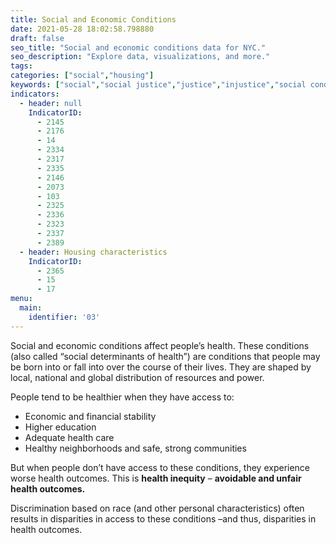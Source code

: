 ```yaml
---
title: Social and Economic Conditions
date: 2021-05-28 18:02:58.798880
draft: false
seo_title: "Social and economic conditions data for NYC."
seo_description: "Explore data, visualizations, and more."
tags: 
categories: ["social","housing"]
keywords: ["social","social justice","justice","injustice","social conditions","poverty","racism","housing","health"]
indicators:
  - header: null
    IndicatorID:
      - 2145
      - 2176
      - 14
      - 2334
      - 2317
      - 2335
      - 2146
      - 2073
      - 103
      - 2325
      - 2336
      - 2323
      - 2337
      - 2389
  - header: Housing characteristics
    IndicatorID:
      - 2365
      - 15
      - 17
menu:
  main:
    identifier: '03'
---
```


Social and economic conditions affect people’s health. These conditions (also called “social determinants of health”) are conditions that people may be born into or fall into over the course of their lives. They are shaped by local, national and global distribution of resources and power.

People tend to be healthier when they have access to:

* Economic and financial stability
* Higher education
* Adequate health care
* Healthy neighborhoods and safe, strong communities

But when people don’t have access to these conditions, they experience worse health outcomes. This is **health inequity** – **avoidable and unfair health outcomes.** 

Discrimination based on race (and other personal characteristics) often results in disparities in access to these conditions –and thus, disparities in health outcomes.